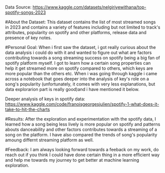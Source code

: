 Data Source: https://www.kaggle.com/datasets/nelgiriyewithana/top-spotify-songs-2023

#About the Dataset: 
This dataset contains the list of most streamed songs in 2023 and contains a variety of features including but not limited to track's attributes, popularity on spotify and other platforms, release data and presence of key notes.

#Personal Goal: 
When i first saw the dataset, i got really curious about the data analysis i could do with it and wanted to figure out what are factors contributing towards a song streaming success on spotify being a big fan of spotify platform myself. I got to learn how a certain song properties can help it get streamed more on spotify compared to others, which keys are more popular than the others etc. When i was going through kaggle i came across a notebook that goes deeper into the analysis of key's role on a song's popularity (unfortunately, it comes with very less explanations, but data explorarion part is really good)and i have mentioned it below.

Deeper analysis of keys in spotify data: https://www.kaggle.com/code/franoisgeorgesjulien/spotify-1-what-does-it-take-to-hit-the-charts

#Results: 
After the exploration and experimentation with the spotify data, I learned how a song being less lively is more popular on spotify and patterns abouts danceability and other factors contributes towards a streaming of a song on the platform. I have also compared the trends of song's popularity amoung differnt streaming platform as well.

#Feedback: 
I am always looking forward towards a feeback on my work, do reach out if you think I could have done certain thing in a more efficient way and help me towards my journey to get better at machine learning exploration.
